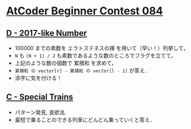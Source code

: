 # [AtCoder Beginner Contest 084](https://atcoder.jp/contests/abc084)

## [D - 2017-like Number](https://atcoder.jp/contests/abc084/tasks/abc084_d)
- 100000 までの素数を エラトステネスの揮 を用いて（早い！）列挙して，
- `N` も `(N + 1) / 2` も素数であるような数のところでフラグを立てて，
- 上記のような数の個数で 累積和 を求めて，
- `累積和 の vector[r] - 累積和 の vector[l - 1]` が答え．
- 添字に気を付ける！

## [C - Special Trains](https://atcoder.jp/contests/abc084/tasks/abc084_c)
- パターン発見, 貪欲法.
- 最短で乗ることのできる列車にどんどん乗っていくと答え．
